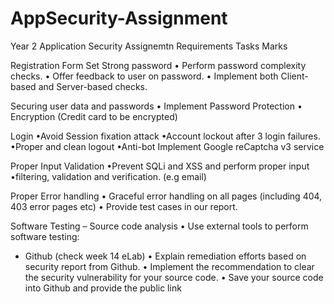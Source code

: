 # AppSecurity-Assignment

Year 2 Application Security Assignemtn 
Requirements Tasks Marks

  Registration Form
  Set Strong password
    • Perform password complexity checks.
    • Offer feedback to user on password.
    • Implement both Client-based and Server-based checks.
  
  Securing user data and passwords
    • Implement Password Protection
    • Encryption (Credit card to be encrypted)
 
 Login
    •Avoid Session fixation attack 
    •Account lockout after 3 login failures. 
    •Proper and clean logout 
    •Anti-bot Implement Google reCaptcha v3 service 
  
 Proper Input Validation
   •Prevent SQLi and XSS and perform proper input
   •filtering, validation and verification. (e.g email)
 
  Proper Error handling
    • Graceful error handling on all pages (including
    404, 403 error pages etc)
    • Provide test cases in our report.
   
  Software Testing –
  Source code analysis
  • Use external tools to perform software testing:
  - Github (check week 14 eLab)
  • Explain remediation efforts based on security
  report from Github.
  • Implement the recommendation to clear the
  security vulnerability for your source code.
  • Save your source code into Github and provide the public link
